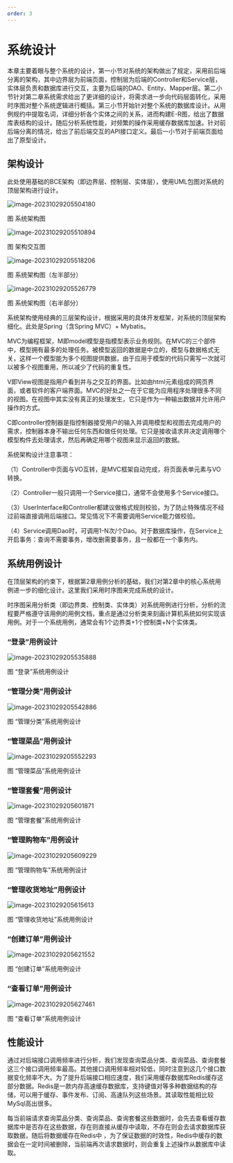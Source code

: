 ```yaml
---
order: 3
---
```

# 系统设计

本章主要着眼与整个系统的设计，第一小节对系统的架构做出了规定，采用前后端分离的架构，其中边界层为前端页面，控制层为后端的Controller和Service层，实体层负责和数据库进行交互，主要为后端的DAO、Entity、Mapper层。第二小节针对第二章系统需求给出了更详细的设计，将需求进一步向代码层面转化，采用时序图对整个系统逻辑进行概括。第三小节开始针对整个系统的数据库设计。从用例规约中提取名词，详细分析各个实体之间的关系，进而构建E-R图，给出了数据库表结构的设计。随后分析系统性能，对频繁的操作采用缓存数据库加速。针对前后端分离的情况，给出了前后端交互的API接口定义。最后一小节对于前端页面给出了原型设计。

## 架构设计

此处使用基础的BCE架构（即边界层、控制层、实体层），使用UML包图对系统的顶层架构进行设计。

![image-20231029205504180](./assets/image-20231029205504180.png)

图 系统架构图

![image-20231029205510894](./assets/image-20231029205510894.png)

图 架构交互图

![image-20231029205518206](./assets/image-20231029205518206.png)

图 系统架构图（左半部分）

![image-20231029205526779](./assets/image-20231029205526779.png)

图 系统架构图（右半部分）

系统架构使用经典的三层架构设计，根据采用的具体开发框架，对系统的顶层架构细化。此处是Spring（含Spring MVC）+ Mybatis。

MVC为编程框架，M即model模型是指模型表示业务规则。在MVC的三个部件中，模型拥有最多的处理任务。被模型返回的数据是中立的，模型与数据格式无关，这样一个模型能为多个视图提供数据，由于应用于模型的代码只需写一次就可以被多个视图重用，所以减少了代码的重复性。

V即View视图是指用户看到并与之交互的界面。比如由html元素组成的网页界面，或者软件的客户端界面。MVC的好处之一在于它能为应用程序处理很多不同的视图。在视图中其实没有真正的处理发生，它只是作为一种输出数据并允许用户操作的方式。

C即controller控制器是指控制器接受用户的输入并调用模型和视图去完成用户的需求，控制器本身不输出任何东西和做任何处理。它只是接收请求并决定调用哪个模型构件去处理请求，然后再确定用哪个视图来显示返回的数据。

系统架构设计注意事项：

（1）Controller中页面与VO互转，是MVC框架自动完成，将页面表单元素与VO转换。

（2）Controller一般只调用一个Service接口，通常不会使用多个Service接口。

（3）UserInterface和Controller都建议做格式规则校验，为了防止特殊情况不经过前端直接调用后端接口。常见情况下不需要调用Service能力做校验。

（4）Service调用Dao时，可调用1-N次/个Dao。对于数据库操作，在Service上开启事务：查询不需要事务，增改删需要事务，且一般都在一个事务内。

## 系统用例设计

在顶层架构的约束下，根据第2章用例分析的基础，我们对第2章中的核心系统用例进一步的细化设计。这里我们采用时序图来完成系统的设计。

时序图采用分析类（即边界类、控制类、实体类）对系统用例进行分析，分析的流程要严格遵守该用例的用例文档，重点是通过分析类来刻画计算机系统如何实现该用例。对于一个系统用例，通常会有1个边界类+1个控制类+N个实体类。

### “登录”用例设计

![image-20231029205535888](./assets/image-20231029205535888.png)

图 “登录”系统用例设计

### “管理分类”用例设计

![image-20231029205542886](./assets/image-20231029205542886.png)

图 “管理分类”系统用例设计

### “管理菜品”用例设计

![image-20231029205552293](./assets/image-20231029205552293.png)

图 “管理菜品”系统用例设计

### “管理套餐”用例设计

![image-20231029205601871](./assets/image-20231029205601871.png)

图 “管理套餐”系统用例设计

### “管理购物车”用例设计

![image-20231029205609229](./assets/image-20231029205609229.png)

图 “管理购物车”系统用例设计

### “管理收货地址”用例设计

![image-20231029205615613](./assets/image-20231029205615613.png)

图 “管理收货地址”系统用例设计

### “创建订单”用例设计

![image-20231029205621552](./assets/image-20231029205621552.png)

图 “创建订单”系统用例设计

### “查看订单”用例设计

![image-20231029205627461](./assets/image-20231029205627461.png)

图 “查看订单”系统用例设计

## 性能设计

通过对后端接口调用频率进行分析，我们发现查询菜品分类、查询菜品、查询套餐这三个接口调用频率最高。其他接口调用频率相对较低，同时注意到这几个接口数据变化频率不大。为了提升后端接口相应速度，我们采用缓存数据库Redis缓存这部分数据。Redis是一款内存高速缓存数据库，支持键值对等多种数据结构的存储，可以用于缓存、事件发布、订阅、高速队列这些场景。其读取性能相比较MySql高出很多。

每当前端请求查询菜品分类、查询菜品、查询套餐这些数据时，会先去查看缓存数据库中是否存在这些数据，存在则直接从缓存中读取，不存在则会去请求数据库获取数据，随后将数据缓存在Redis中 ，为了保证数据的时效性，Redis中缓存的数据会在一定时间被删除，当前端再次请求数据时，则会重复上述操作从数据库中读取。
